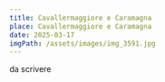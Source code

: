 ```yaml
---
title: Cavallermaggiore e Caramagna
place: Cavallermaggiore e Caramagna
date: 2025-03-17
imgPath: /assets/images/img_3591.jpg
---
```

d﻿a scrivere